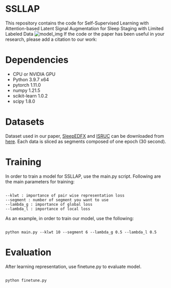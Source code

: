 # SSLLAP
This repository contains the code for 
Self-Supervised Learning with Attention-based Latent Signal Augmentation for Sleep Staging with Limited Labeled Data
![model_img](./img/model_img.png)
If the code or the paper has been useful in your research, please add a citation to our work: 

# Dependencies
- CPU or NVIDIA GPU
- Python 3.9.7 x64
- pytorch 1.11.0 
- numpy 1.21.5
- scikit-learn 1.0.2 
- scipy 1.8.0

# Datasets 

Dataset used in our paper, [SleepEDFX](https://www.physionet.org/content/sleep-edfx/1.0.0/) and [ISRUC](https://sleeptight.isr.uc.pt/?page_id=48) can be downloaded from [here](https://drive.google.com/drive/folders/1p2_CExyUa_jjByPI2c8ElyrrdHTwKnAY?usp=sharing). Each data is sliced as segments composed of one epoch (30 second).
# Training
In order to train a model for SSLLAP, use the main.py script. 
Following are the main parameters for training:
<pre><code>
--klwt : importance of pair wise representation loss 
--segment : number of segment you want to use
--lambda_g : importance of global loss
--lambda_l : importance of local loss
</code></pre>

As an example, in order to train our model, use the following: 
<pre><code>
python main.py --klwt 10 --segment 6 --lambda_g 0.5 --lambda_l 0.5
</code></pre>

# Evaluation
After learning representation, use finetune.py to evaluate model.
<pre><code>
python finetune.py
</code></pre>
